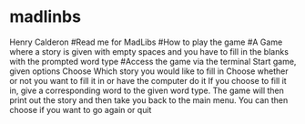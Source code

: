 # madlinbs
Henry Calderon #Read me for MadLibs #How to play the game #A Game where a story is given with empty spaces and you have to fill in the blanks with the prompted word type #Access the game via the terminal  Start game, given options Choose Which story you would like to fill in Choose whether or not you want to fill it in or have the computer do it If you choose to fill it in, give a corresponding word to the given word type. The game will then print out the story and then take you back to the main menu. You can then choose if you want to go again or quit
